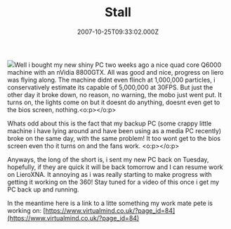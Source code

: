 ﻿---
coverImage: /images/fallback-post-header.png
date: '2007-10-25T09:33:02.000Z'
tags: []
title: Stall
oldUrl: /misc/stall
---

![](https://www.chillblast.com/images//d_5645.jpg)Well i bought my new shiny PC two weeks ago a nice quad core Q6000 machine with an nVidia 8800GTX. All was good and nice, progress on liero was flying along. The machine didnt even flinch at 1,000,000 particles, i conservatively estimate its capable of 5,000,000 at 30FPS. But just the other day it broke down, no reason, no warning, the mobo just went put. It turns on, the lights come on but it doesnt do anything, doesnt even get to the bios screen, nothing.<o:p></o:p>

<!-- more -->

Whats odd about this is the fact that my backup PC (some crappy little machine i have lying around and have been using as a media PC recently) broke on the same day, with the same problem! It too wont get to the bios screen even tho it turns on and the fans work. <o:p></o:p>

Anyways, the long of the short is, i sent my new PC back on Tuesday, hopefully, if they are quick it will be back tomorrow and I can resume work on LieroXNA. It annoying as i was really starting to make progress with getting it working on the 360! Stay tuned for a video of this once i get my PC back up and running.

In the meantime here is a link to a litte something my work mate pete is working on: [https://www.virtualmind.co.uk/?page_id=84](https://www.virtualmind.co.uk/?page_id=84)
